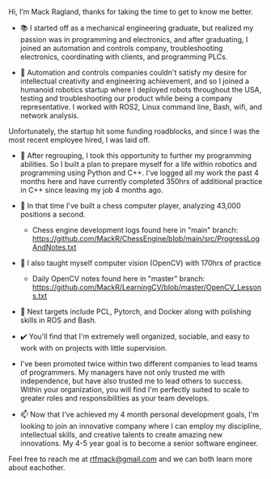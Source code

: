 Hi, I’m Mack Ragland, thanks for taking the time to get to know me better. 

- 📚 I started off as a mechanical engineering graduate, but realized my passion was in programming and electronics, and after graduating, I joined an automation and controls company, troubleshooting electronics, coordinating with clients, and programming PLCs.

- 🦾 Automation and controls companies couldn't satisfy my desire for intellectual creativity and engineering achievement, and so I joined a humanoid robotics startup where I deployed robots throughout the USA, testing and troubleshooting our product while being a company representative. I worked with ROS2, Linux command line, Bash, wifi, and network analysis.

Unfortunately, the startup hit some funding roadblocks, and since I was the most recent employee hired, I was laid off.

- 👀 After regrouping, I took this opportunity to further my programming abilities. So I built a plan to prepare myself for a life within robotics and programming using Python and C++. I've logged all my work the past 4 months here and have currently completed 350hrs of additional practice in C++ since leaving my job 4 months ago. 

- 🌱 In that time I've built a chess computer player, analyzing 43,000 positions a second. 
  -  Chess engine development logs found here in "main" branch: https://github.com/MackR/ChessEngine/blob/main/src/ProgressLogAndNotes.txt
- 🌱 I also taught myself computer vision (OpenCV) with 170hrs of practice
  - Daily OpenCV notes found here in "master" branch: https://github.com/MackR/LearningCV/blob/master/OpenCV_Lessons.txt

- 🎯 Next targets include PCL, Pytorch, and Docker along with polishing skills in ROS and Bash.

- ✔️ You'll find that I'm extremely well organized, sociable, and easy to work with on projects with little supervision. 

- I've been promoted twice within two different companies to lead teams of programmers. My managers have not only trusted me with independence, but have also trusted me to lead others to success. Within your organization, you will find I'm perfectly suited to scale to greater roles and responsibilities as your team develops. 

- 📫 Now that I've achieved my 4 month personal development goals, I'm looking to join an innovative company where I can employ my discipline, intellectual skills, and creative talents to create amazing new innovations. My 4-5 year goal is to become a senior software engineer.

Feel free to reach me at rtfmack@gmail.com and we can both learn more about eachother. 


<!---
MackR/MackR is a ✨ special ✨ repository because its `README.md` (this file) appears on your GitHub profile.
You can click the Preview link to take a look at your changes.
--->
